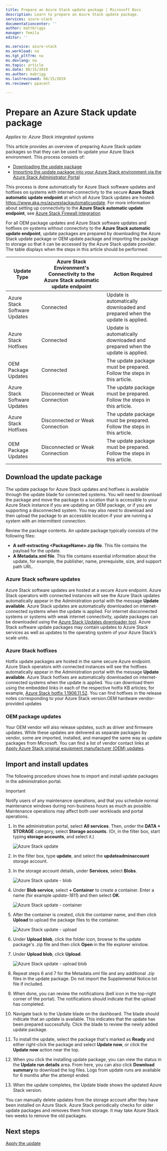 ```yaml
---
title: Prepare an Azure Stack update package | Microsoft Docs
description: Learn to prepare an Azure Stack update package.
services: azure-stack
documentationcenter: ''
author: mattbriggs
manager: femila
editor: ''

ms.service: azure-stack
ms.workload: na
ms.tgt_pltfrm: na
ms.devlang: na
ms.topic: article
ms.date: 08/15/2019
ms.author: mabrigg
ms.lastreviewed: 08/15/2019
ms.reviewer: ppacent 

---
```


# Prepare an Azure Stack update package

*Applies to: Azure Stack integrated systems*

This article provides an overview of preparing Azure Stack update packages so that they can be used to update your Azure Stack environment. This process consists of:

- [Downloading the update package](https://docs.microsoft.com/azure-stack/operator/azure-stack-update-prepare-package#Download-the-update-package)
- [Importing the update package into your Azure Stack environment via the Azure Stack Administrator Portal](https://docs.microsoft.com/azure-stack/operator/azure-stack-update-prepare-package#Import-and-install-updates)

This process is done automatically for Azure Stack software updates and hotfixes on systems with internet-connectivty to the secure **Azure Stack automatic update endpoint** at which all Azure Stack updates are hosted: https://www.aka.ms/azurestackautomaticupdate. For more information about setting up connectivity to the **Azure Stack automatic update endpoint**, see [Azure Stack Firewall Integration](https://docs.microsoft.com/azure-stack/operator/azure-stack-integrate-endpoints#ports-and-urls-outbound)

For all OEM package updates and Azure Stack software updates and hotfixes on systems without connectivty to the **Azure Stack automatic update endpoint**, update packages are prepared by downloading the Azure Stack update package or OEM update package and importing the package to storage so that it can be accessed by the Azure Stack update provider. The table displays when the steps in this article should be performed:

| Update Type | Azure Stack Environment's Connectivity to the **Azure Stack automatic update endpoint** | Action Required |
| --- | --- | --- |
| Azure Stack Software Updates | Connected | Update is automatically downloaded and prepared when the update is applied. |
| Azure Stack Hotfixes | Connected | Update is automatically downloaded and prepared when the update is applied. |
| OEM Package Updates | Connected | The update package must be prepared. Follow the steps in this article. |
| Azure Stack Software Updates | Disconnected or Weak Connection | The update package must be prepared. Follow the steps in this article. |
| Azure Stack Hotfixes | Disconnected or Weak Connection | The update package must be prepared. Follow the steps in this article. |
| OEM Package Updates | Disconnected or Weak Connection | The update package must be prepared. Follow the steps in this article. |

## Download the update package
The update package for Azure Stack updates and hotfixes is available through the update blade for connected systems. You will need to download the package and move the package to a location that is accessible to your Azure Stack instance if you are updating an OEM package, or if you are supporting a disconnected system. You may also need to download and then upload the package to an accessible location if your are running a system with an intermittent connection.

Review the package contents. An update package typically consists of the following files:

-   **A self-extracting \<PackageName>.zip file**. This file contains the payload for the update.
- **A Metadata.xml file**. This file contains essential information about the update, for example, the publisher, name, prerequisite, size, and support path URL.

### Azure Stack software updates

Azure Stack software updates are hosted at a secure Azure endpoint. Azure Stack operators with connected instances will see the Azure Stack updates automatically appear in the Administration portal with the message **Update available**. Azure Stack updates are automatically downloaded on internet-connected systems when the update is applied. For internet disconnected systems or systems with weak internet connectivity, update packages can be downloaded using the [Azure Stack Updates downloader tool](https://aka.ms/azurestackupdatedownload). Azure Stack software update packages may contain updates to Azure Stack services as well as updates to the operating system of your Azure Stack’s scale units.

### Azure Stack hotfixes 

Hotfix update packages are hosted in the same secure Azure endpoint. Azure Stack operators with connected instances will see the hotfixes automatically appear in the Administration portal with the message **Update available**. Azure Stack hotfixes are automatically downloaded on internet-connected systems when the update is applied. You can download them using the embedded links in each of the respective hotfix KB articles; for example, [Azure Stack hotfix 1.1906.11.52](https://support.microsoft.com/help/4515650). You can find hotfixes in the release notes corresponding to your Azure Stack version.OEM hardware vendor-provided updates

### OEM package updates
Your OEM vendor will also release updates, such as driver and firmware updates. While these updates are delivered as separate packages by vendor, some are imported, installed, and managed the same way as update packages from Microsoft. You can find a list of vendor contact links at [Apply Azure Stack original equipment manufacturer (OEM) updates](https://docs.microsoft.com/azure-stack/operator/azure-stack-update-oem#oem-contact-information).

## Import and install updates

The following procedure shows how to import and install update packages in the administration portal.

> [!Important]  
> Notify users of any maintenance operations, and that you schedule normal maintenance windows during non-business hours as much as possible. Maintenance operations may affect both user workloads and portal operations.

1.  In the administration portal, select **All services**. Then, under the **DATA + STORAGE** category, select **Storage accounts**. (Or, in the filter box, start typing **storage accounts**, and select it.)

    ![Azure Stack update](./media/azure-stack-update-prepare-package/image1.png) 

1.  In the filter box, type **update**, and select the **updateadminaccount** storage account.

2.  In the storage account details, under **Services**, select **Blobs**.

    ![Azure Stack update - blob](./media/azure-stack-update-prepare-package/image2.png)

1.  Under **Blob service**, select **+ Container** to create a container. Enter a name (for example *update-1811*) and then select **OK**.

    ![Azure Stack update - container](./media/azure-stack-update-prepare-package/image3.png)

1.  After the container is created, click the container name, and then click **Upload** to upload the package files to the container.

    ![Azure Stack update - upload](./media/azure-stack-update-prepare-package/image4.png)

1.  Under **Upload blob**, click the folder icon, browse to the update package's .zip file and then click **Open** in the file explorer window.

2.  Under **Upload blob**, click **Upload**.

    ![Azure Stack update - upload blob](./media/azure-stack-update-prepare-package/image5.png)

1.  Repeat steps 6 and 7 for the Metadata.xml file and any additional .zip files in the update package. Do not import the Supplemental Notice.txt file if included.

2.  When done, you can review the notifications (bell icon in the top-right corner of the portal). The notifications should indicate that the upload has completed.

3.  Navigate back to the Update blade on the dashboard. The blade should indicate that an update is available. This indicates that the update has been prepared successfully. Click the blade to review the newly added update package.

4.  To install the update, select the package that's marked as **Ready** and either right-click the package and select **Update now**, or click the **Update now** action near the top.

5.  When you click the installing update package, you can view the status in the **Update run details** area. From here, you can also click **Download summary** to download the log files. Logs from update runs are available for 6 months after the attempt ended.

6.  When the update completes, the Update blade shows the updated Azure Stack version.

You can manually delete updates from the storage account after they have been installed on Azure Stack. Azure Stack periodically checks for older update packages and removes them from storage. It may take Azure Stack two weeks to remove the old packages.

## Next steps

[Apply the update](azure-stack-apply-updates.md)
